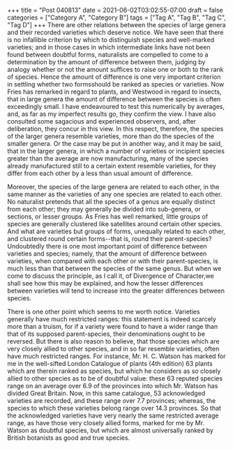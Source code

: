 +++
title = "Post 040813"
date = 2021-06-02T03:02:55-07:00
draft = false
categories = ["Category A", "Category B"]
tags = ["Tag A", "Tag B", "Tag C", "Tag D"]
+++
There are other relations between the species of large genera and their recorded varieties which deserve notice. We have seen that there is no infallible criterion by which to distinguish species and well-marked varieties; and in those cases in which intermediate links have not been found between doubtful forms, naturalists are compelled to come to a determination by the amount of difference between them, judging by analogy whether or not the amount suffices to raise one or both to the rank of species. Hence the amount of difference is one very important criterion in settling whether two formsshould be ranked as species or varieties. Now Fries has remarked in regard to plants, and Westwood in regard to insects, that in large genera the amount of difference between the species is often exceedingly small. I have endeavoured to test this numerically by averages, and, as far as my imperfect results go, they confirm the view. I have also consulted some sagacious and experienced observers, and, after deliberation, they concur in this view. In this respect, therefore, the species of the larger genera resemble varieties, more than do the species of the smaller genera. Or the case may be put in another way, and it may be said, that in the larger genera, in which a number of varieties or incipient species greater than the average are now manufacturing, many of the species already manufactured still to a certain extent resemble varieties, for they differ from each other by a less than usual amount of difference.

Moreover, the species of the large genera are related to each other, in the same manner as the varieties of any one species are related to each other. No naturalist pretends that all the species of a genus are equally distinct from each other; they may generally be divided into sub-genera, or sections, or lesser groups. As Fries has well remarked, little groups of species are generally clustered like satellites around certain other species. And what are varieties but groups of forms, unequally related to each other, and clustered round certain forms--that is, round their parent-species? Undoubtedly there is one most important point of difference between varieties and species; namely, that the amount of difference between varieties, when compared with each other or with their parent-species, is much less than that between the species of the same genus. But when we come to discuss the principle, as I call it, of Divergence of Character,we shall see how this may be explained, and how the lesser differences between varieties will tend to increase into the greater differences between species.

There is one other point which seems to me worth notice. Varieties generally have much restricted ranges: this statement is indeed scarcely more than a truism, for if a variety were found to have a wider range than that of its supposed parent-species, their denominations ought to be reversed. But there is also reason to believe, that those species which are very closely allied to other species, and in so far resemble varieties, often have much restricted ranges. For instance, Mr. H. C. Watson has marked for me in the well-sifted London Catalogue of plants (4th edition) 63 plants which are therein ranked as species, but which he considers as so closely allied to other species as to be of doubtful value: these 63 reputed species range on an average over 6.9 of the provinces into which Mr. Watson has divided Great Britain. Now, in this same catalogue, 53 acknowledged varieties are recorded, and these range over 7.7 provinces; whereas, the species to which these varieties belong range over 14.3 provinces. So that the acknowledged varieties have very nearly the same restricted average range, as have those very closely allied forms, marked for me by Mr. Watson as doubtful species, but which are almost universally ranked by British botanists as good and true species.
